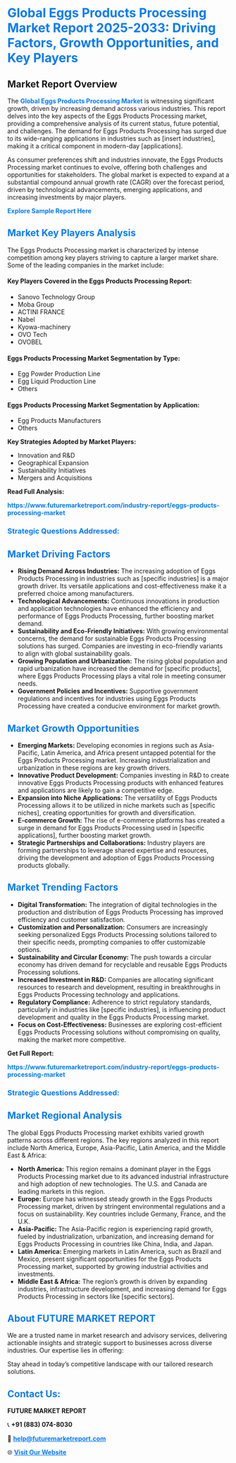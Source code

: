<h1 style="color: #007BFF;">Global Eggs Products Processing Market Report 2025-2033: Driving Factors, Growth Opportunities, and Key Players</h1>

<section id="overview">
<h2>Market Report Overview</h2>
<p>The <a href="https://www.futuremarketreport.com/industry-report/eggs-products-processing-market" style="color: #007BFF; text-decoration: none;"><strong>Global Eggs Products Processing Market</strong></a> is witnessing significant growth, driven by increasing demand across various industries. This report delves into the key aspects of the Eggs Products Processing market, providing a comprehensive analysis of its current status, future potential, and challenges. The demand for Eggs Products Processing has surged due to its wide-ranging applications in industries such as [insert industries], making it a critical component in modern-day [applications].</p>
<p>As consumer preferences shift and industries innovate, the Eggs Products Processing market continues to evolve, offering both challenges and opportunities for stakeholders. The global market is expected to expand at a substantial compound annual growth rate (CAGR) over the forecast period, driven by technological advancements, emerging applications, and increasing investments by major players.</p>
</section>

<section id="overview">
<p><a href="https://www.futuremarketreport.com/request-sample/reportId=50345" style="color: #007BFF; text-decoration: none;"><strong>Explore Sample Report Here</strong></a></p>
</section>

<section id="key-players">
<h2 style="color: #007BFF;">Market Key Players Analysis</h2>
<p>The Eggs Products Processing market is characterized by intense competition among key players striving to capture a larger market share. Some of the leading companies in the market include:</p>
<h4>Key Players Covered in the Eggs Products Processing Report:</h4>
<ul><li>Sanovo Technology Group</li><li>Moba Group</li><li>ACTINI FRANCE</li><li>Nabel</li><li>Kyowa-machinery</li><li>OVO Tech</li><li>OVOBEL</li></ul>
<h4>Eggs Products Processing Market Segmentation by Type:</h4>
<ul><li>Egg Powder Production Line</li><li>Egg Liquid Production Line</li><li>Others</li></ul>

<h4>Eggs Products Processing Market Segmentation by Application:</h4>
<ul><li>Egg Products Manufacturers</li><li>Others</li></ul>
<p><strong>Key Strategies Adopted by Market Players:</strong></p>
<ul>
<li>Innovation and R&D</li>
<li>Geographical Expansion</li>
<li>Sustainability Initiatives</li>
<li>Mergers and Acquisitions</li>
</ul>
</section>

<section>
<p><strong>Read Full Analysis: </strong></p><a href="https://www.futuremarketreport.com/industry-report/eggs-products-processing-market" style="color: #007BFF; text-decoration: none;"><strong>https://www.futuremarketreport.com/industry-report/eggs-products-processing-market</strong></a>
<h3 style="color: #007BFF;">Strategic Questions Addressed:</h3>
</section>

<section id="driving-factors">
<h2 style="color: #007BFF;">Market Driving Factors</h2>
<ul>
<li><strong>Rising Demand Across Industries:</strong> The increasing adoption of Eggs Products Processing in industries such as [specific industries] is a major growth driver. Its versatile applications and cost-effectiveness make it a preferred choice among manufacturers.</li>
<li><strong>Technological Advancements:</strong> Continuous innovations in production and application technologies have enhanced the efficiency and performance of Eggs Products Processing, further boosting market demand.</li>
<li><strong>Sustainability and Eco-Friendly Initiatives:</strong> With growing environmental concerns, the demand for sustainable Eggs Products Processing solutions has surged. Companies are investing in eco-friendly variants to align with global sustainability goals.</li>
<li><strong>Growing Population and Urbanization:</strong> The rising global population and rapid urbanization have increased the demand for [specific products], where Eggs Products Processing plays a vital role in meeting consumer needs.</li>
<li><strong>Government Policies and Incentives:</strong> Supportive government regulations and incentives for industries using Eggs Products Processing have created a conducive environment for market growth.</li>
</ul>
</section>

<section id="growth-opportunities">
<h2 style="color: #007BFF;">Market Growth Opportunities</h2>
<ul>
<li><strong>Emerging Markets:</strong> Developing economies in regions such as Asia-Pacific, Latin America, and Africa present untapped potential for the Eggs Products Processing market. Increasing industrialization and urbanization in these regions are key growth drivers.</li>
<li><strong>Innovative Product Development:</strong> Companies investing in R&D to create innovative Eggs Products Processing products with enhanced features and applications are likely to gain a competitive edge.</li>
<li><strong>Expansion into Niche Applications:</strong> The versatility of Eggs Products Processing allows it to be utilized in niche markets such as [specific niches], creating opportunities for growth and diversification.</li>
<li><strong>E-commerce Growth:</strong> The rise of e-commerce platforms has created a surge in demand for Eggs Products Processing used in [specific applications], further boosting market growth.</li>
<li><strong>Strategic Partnerships and Collaborations:</strong> Industry players are forming partnerships to leverage shared expertise and resources, driving the development and adoption of Eggs Products Processing products globally.</li>
</ul>
</section>

<section id="trending-factors">
<h2 style="color: #007BFF;">Market Trending Factors</h2>
<ul>
<li><strong>Digital Transformation:</strong> The integration of digital technologies in the production and distribution of Eggs Products Processing has improved efficiency and customer satisfaction.</li>
<li><strong>Customization and Personalization:</strong> Consumers are increasingly seeking personalized Eggs Products Processing solutions tailored to their specific needs, prompting companies to offer customizable options.</li>
<li><strong>Sustainability and Circular Economy:</strong> The push towards a circular economy has driven demand for recyclable and reusable Eggs Products Processing solutions.</li>
<li><strong>Increased Investment in R&D:</strong> Companies are allocating significant resources to research and development, resulting in breakthroughs in Eggs Products Processing technology and applications.</li>
<li><strong>Regulatory Compliance:</strong> Adherence to strict regulatory standards, particularly in industries like [specific industries], is influencing product development and quality in the Eggs Products Processing market.</li>
<li><strong>Focus on Cost-Effectiveness:</strong> Businesses are exploring cost-efficient Eggs Products Processing solutions without compromising on quality, making the market more competitive.</li>
</ul>
</section>

<section>
<p><strong>Get Full Report: </strong></p><a href="https://www.futuremarketreport.com/industry-report/eggs-products-processing-market" style="color: #007BFF; text-decoration: none;"><strong>https://www.futuremarketreport.com/industry-report/eggs-products-processing-market</strong></a>
<h3 style="color: #007BFF;">Strategic Questions Addressed:</h3>
</section>


<section id="regional-analysis">
<h2 style="color: #007BFF;">Market Regional Analysis</h2>
<p>The global Eggs Products Processing market exhibits varied growth patterns across different regions. The key regions analyzed in this report include North America, Europe, Asia-Pacific, Latin America, and the Middle East & Africa:</p>
<ul>
<li><strong>North America:</strong> This region remains a dominant player in the Eggs Products Processing market due to its advanced industrial infrastructure and high adoption of new technologies. The U.S. and Canada are leading markets in this region.</li>
<li><strong>Europe:</strong> Europe has witnessed steady growth in the Eggs Products Processing market, driven by stringent environmental regulations and a focus on sustainability. Key countries include Germany, France, and the U.K.</li>
<li><strong>Asia-Pacific:</strong> The Asia-Pacific region is experiencing rapid growth, fueled by industrialization, urbanization, and increasing demand for Eggs Products Processing in countries like China, India, and Japan.</li>
<li><strong>Latin America:</strong> Emerging markets in Latin America, such as Brazil and Mexico, present significant opportunities for the Eggs Products Processing market, supported by growing industrial activities and investments.</li>
<li><strong>Middle East & Africa:</strong> The region’s growth is driven by expanding industries, infrastructure development, and increasing demand for Eggs Products Processing in sectors like [specific sectors].</li>
</ul>
</section>

<footer>
<h2 style="color: #007BFF;">About FUTURE MARKET REPORT</h2>
<p>We are a trusted name in market research and advisory services, delivering actionable insights and strategic support to businesses across diverse industries. Our expertise lies in offering:</p>

<p>Stay ahead in today’s competitive landscape with our tailored research solutions.</p>

<h2 style="color: #007BFF;">Contact Us:</h2>
<p><strong>FUTURE MARKET REPORT</strong></p>
<p>📞 <strong>+91 (883) 074-8030</strong></p>
<p>📧 <strong><a href="mailto:help@futuremarketreport.com" style="color: #007BFF;">help@futuremarketreport.com</a></strong></p>
<p>🌐 <strong><a href="https://www.futuremarketreport.com/" style="color: #007BFF;">Visit Our Website</a></strong></p>
</footer>